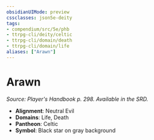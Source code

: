 ```yaml
---
obsidianUIMode: preview
cssclasses: json5e-deity
tags:
- compendium/src/5e/phb
- ttrpg-cli/deity/celtic
- ttrpg-cli/domain/death
- ttrpg-cli/domain/life
aliases: ["Arawn"]
---
```

# Arawn
*Source: Player's Handbook p. 298. Available in the SRD.* 

- **Alignment**: Neutral Evil
- **Domains**: Life, Death
- **Pantheon**: Celtic
- **Symbol**: Black star on gray background
